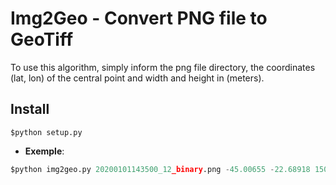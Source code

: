 # Img2Geo - Convert PNG file to GeoTiff
To use this algorithm, simply inform the png file directory, the coordinates (lat, lon) of the central point and width and height in (meters).

## Install
    $python setup.py

 - **Exemple**:
```python
$python img2geo.py 20200101143500_12_binary.png -45.00655 -22.68918 15000 15000
